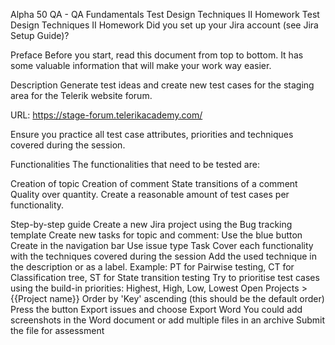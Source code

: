 ﻿Alpha 50 QA - QA Fundamentals
Test Design Techniques II Homework
Test Design Techniques II Homework
Did you set up your Jira account (see Jira Setup Guide)?

Preface
Before you start, read this document from top to bottom. It has some valuable information that will make your work way easier.

Description
Generate test ideas and create new test cases for the staging area for the Telerik website forum.

URL: https://stage-forum.telerikacademy.com/

Ensure you practice all test case attributes, priorities and techniques covered during the session.

Functionalities
The functionalities that need to be tested are:

Creation of topic
Creation of comment
State transitions of a comment
Quality over quantity. Create a reasonable amount of test cases per functionality.

Step-by-step guide
Create a new Jira project using the Bug tracking template
Create new tasks for topic and comment:
Use the blue button Create in the navigation bar
Use issue type Task
Cover each functionality with the techniques covered during the session
Add the used technique in the description or as a label. Example: PT for Pairwise testing, CT for Classification tree, ST for State transition testing
Try to prioritise test cases using the build-in priorities: Highest, High, Low, Lowest
Open Projects > {{Project name}}
Order by 'Key' ascending (this should be the default order)
Press the button Export issues and choose Export Word
You could add screenshots in the Word document or add multiple files in an archive
Submit the file for assessment
